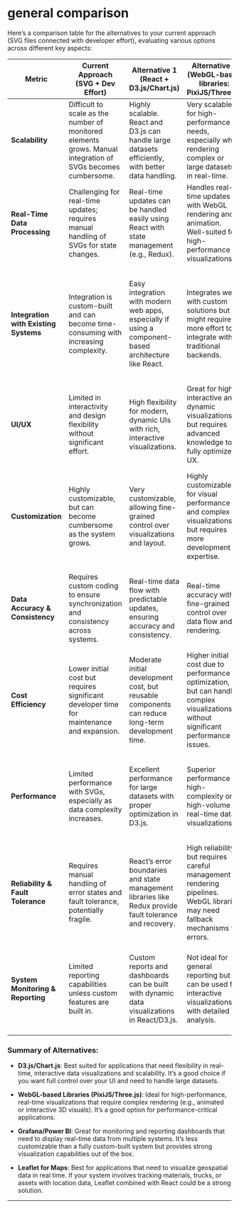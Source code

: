 # general comparison

Here’s a comparison table for the alternatives to your current approach (SVG files connected with developer effort), evaluating various options across different key aspects:

| **Metric**                        | **Current Approach (SVG + Dev Effort)**                                       | **Alternative 1** (React + D3.js/Chart.js)                                   | **Alternative 2** (WebGL-based libraries: PixiJS/Three.js)                         | **Alternative 3** (Grafana/Power BI)                                       | **Alternative 4** (Leaflet for Maps + React)                               |
|-----------------------------------|----------------------------------------------------------------------------|----------------------------------------------------------------------------|--------------------------------------------------------------------------------|----------------------------------------------------------------------------|----------------------------------------------------------------------------|
| **Scalability**                   | Difficult to scale as the number of monitored elements grows. Manual integration of SVGs becomes cumbersome. | Highly scalable. React and D3.js can handle large datasets efficiently, with better data handling. | Very scalable for high-performance needs, especially when rendering complex or large datasets in real-time. | Scales well but is typically more suited for monitoring dashboards rather than custom visualizations. | Scalable for interactive maps, particularly useful if location data is required. |
| **Real-Time Data Processing**     | Challenging for real-time updates; requires manual handling of SVGs for state changes. | Real-time updates can be handled easily using React with state management (e.g., Redux). | Handles real-time updates with WebGL rendering and animation. Well-suited for high-performance visualizations. | Designed for real-time monitoring and visualization of data streams. | Can handle real-time updates, particularly useful for geographic and location-based data. |
| **Integration with Existing Systems** | Integration is custom-built and can become time-consuming with increasing complexity. | Easy integration with modern web apps, especially if using a component-based architecture like React. | Integrates well with custom solutions but might require more effort to integrate with traditional backends. | Can integrate with various databases, APIs, and monitoring systems, but typically requires third-party tools for deep integration. | Seamlessly integrates with maps and can pull data from APIs for dynamic updates, though may require additional configuration for full app integration. |
| **UI/UX**                         | Limited in interactivity and design flexibility without significant effort. | High flexibility for modern, dynamic UIs with rich, interactive visualizations. | Great for highly interactive and dynamic visualizations, but requires advanced knowledge to fully optimize UX. | Provides polished, pre-built components for visualization, though may limit complete customization. | Great for geographic data visualizations, with responsive, map-based interfaces. |
| **Customization**                 | Highly customizable, but can become cumbersome as the system grows. | Very customizable, allowing fine-grained control over visualizations and layout. | Highly customizable for visual performance and complex visualizations but requires more development expertise. | Limited customization for custom workflows but offers flexibility in dashboarding. | Customizable for maps and location-based visualizations but may require additional work for full app customization. |
| **Data Accuracy & Consistency**   | Requires custom coding to ensure synchronization and consistency across systems. | Real-time data flow with predictable updates, ensuring accuracy and consistency. | Real-time accuracy with fine-grained control over data flow and rendering. | Data consistency handled through external data sources, which could be optimized depending on the backend. | Can be designed to synchronize real-time data feeds, especially with geospatial data. |
| **Cost Efficiency**               | Lower initial cost but requires significant developer time for maintenance and expansion. | Moderate initial development cost, but reusable components can reduce long-term development time. | Higher initial cost due to performance optimization, but can handle complex visualizations without significant performance issues. | Costs can scale with usage, especially with cloud-based platforms (e.g., Power BI) and licensing fees. | Free and open-source for most use cases, though may require additional development for integration. |
| **Performance**                   | Limited performance with SVGs, especially as data complexity increases. | Excellent performance for large datasets with proper optimization in D3.js. | Superior performance for high-complexity or high-volume real-time data visualizations. | Good for monitoring dashboards, though may not offer real-time performance for complex interactions. | Good performance for map-based visualizations but might not scale as well for other types of visualizations. |
| **Reliability & Fault Tolerance** | Requires manual handling of error states and fault tolerance, potentially fragile. | React’s error boundaries and state management libraries like Redux provide fault tolerance and recovery. | High reliability, but requires careful management of rendering pipelines. WebGL libraries may need fallback mechanisms for errors. | Built-in reliability and fault tolerance, particularly for monitoring and dashboarding. | Reliable for geospatial data, but requires attention to error handling in custom application logic. |
| **System Monitoring & Reporting** | Limited reporting capabilities unless custom features are built in. | Custom reports and dashboards can be built with dynamic data visualizations in React/D3.js. | Not ideal for general reporting but can be used for interactive visualizations with detailed analysis. | Built-in powerful reporting and monitoring features, especially for real-time data. | Reporting for geographic data, with tools for interactive map analytics, though limited outside geospatial use cases. |

### Summary of Alternatives:

- **D3.js/Chart.js**: Best suited for applications that need flexibility in real-time, interactive data visualizations and scalability. It’s a good choice if you want full control over your UI and need to handle large datasets.
  
- **WebGL-based Libraries (PixiJS/Three.js)**: Ideal for high-performance, real-time visualizations that require complex rendering (e.g., animated or interactive 3D visuals). It’s a good option for performance-critical applications.

- **Grafana/Power BI**: Great for monitoring and reporting dashboards that need to display real-time data from multiple systems. It’s less customizable than a fully custom-built system but provides strong visualization capabilities out of the box.

- **Leaflet for Maps**: Best for applications that need to visualize geospatial data in real time. If your system involves tracking materials, trucks, or assets with location data, Leaflet combined with React could be a strong solution.

---